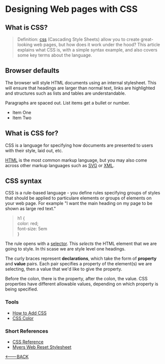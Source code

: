 # Designing Web pages with CSS

## What is CSS?

> Definition: [css](<https://developer.mozilla.org/en-US/docs/Glossary/CSS"This is CSS">) (Cascading Style Sheets) allow you to create great-looking web pages, but how does it work under the hood? This article explains what CSS is, with a simple syntax example, and also covers some key terms about the language.

## Browser defaults

The browser will style HTML documents using an internal stylesheet. This will ensure that headings are larger than normal text, links are highlighted and structures such as lists and tables are understandable.

Paragraphs are spaced out. List items get a bullet or number.

* Item One
* Item Two

## What is CSS for?

CSS is a language for specifying how documents are presented to users with their style, laid out, etc.

[HTML](<https://developer.mozilla.org/en-US/docs/Glossary/HTML>) is the most common markup language, but you may also come across other markup languages such as [SVG](<https://developer.mozilla.org/en-US/docs/Glossary/SVG>) or [XML](<https://developer.mozilla.org/en-US/docs/Glossary/XML>).

## CSS syntax

CSS is a rule-based language - you define rules specifying groups of styles that should be applied to particulare elements or groups of elements on your web page. For example "I want the main heading on my page to be shown as large red text."

> h1 {\
> color: red;\
> font-size: 5em\
>}
>

The rule opens with a [selector](<https://developer.mozilla.org/en-US/docs/Glossary/CSS_Selector>). This *selects* the HTML element that we are going to style. In thi scase we are style level one headings.

The curly braces represent **declarations**, which take the form of **property** and **value** pairs. Each pair specifies a property of the element(s) we are selecting, then a value that we'd like to give the property.

Before the colon, there is the property, after the colon, the value. CSS properties have different allowable values, depending on which property is being specified.

### Tools

* [How to Add CSS](<https://developer.mozilla.org/en-US/docs/Web/CSS/Reference>)
* [CSS Color](<https://www.w3schools.com/cssref/pr_text_color.asp>)

### Short References

* [CSS Reference](<https://developer.mozilla.org/en-US/docs/Web/CSS/Reference>)
* [Myers Web Reset Stylesheet](<https://meyerweb.com/eric/tools/css/reset/>)

[<---BACK](README.md)
